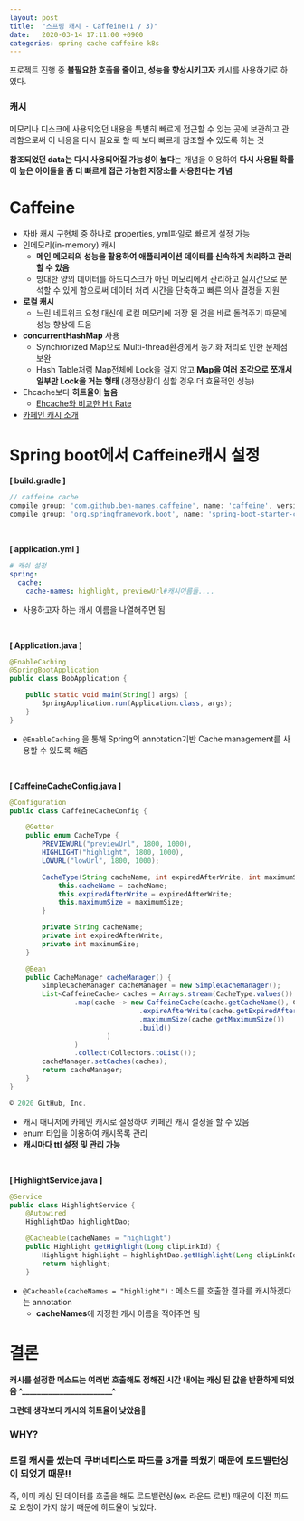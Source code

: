 ```yaml
---
layout: post
title:  "스프링 캐시 - Caffeine(1 / 3)"
date:   2020-03-14 17:11:00 +0900
categories: spring cache caffeine k8s 
---
```


프로젝트 진행 중 **불필요한 호출을 줄이고, 성능을 향상시키고자** 캐시를 사용하기로 하였다. 

### 캐시

메모리나 디스크에 사용되었던 내용을 특별히 빠르게 접근할 수 있는 곳에 보관하고 관리함으로써 이 내용을 다시 필요로 할 때 보다 빠르게 참조할 수 있도록 하는 것

**참조되었던 data는 다시 사용되어질 가능성이 높다**는 개념을 이용하여 **다시 사용될 확률이 높은 아이들을 좀 더 빠르게 접근 가능한 저장소를 사용한다는 개념** 



# Caffeine

* 자바 캐시 구현체 중 하나로 properties, yml파일로 빠르게 설정 가능
* 인메모리(in-memory) 캐시
  * **메인 메모리의 성능을 활용하여 애플리케이션 데이터를 신속하게 처리하고 관리할 수 있음**
  * 방대한 양의 데이터를 하드디스크가 아닌 메모리에서 관리하고 실시간으로 분석할 수 있게 함으로써 데이터 처리 시간을 단축하고 빠른 의사 결정을 지원
* **로컬 캐시**
  * 느린 네트워크 요청 대신에 로컬 메모리에 저장 된 것을 바로 돌려주기 때문에 성능 향상에 도움
* **concurrentHashMap** 사용
  * Synchronized Map으로 Multi-thread환경에서 동기화 처리로 인한 문제점 보완
  * Hash Table처럼 Map전체에 Lock을 걸지 않고 **Map을 여러 조각으로 쪼개서 일부만 Lock을 거는 형태** (경쟁상황이 심할 경우 더 효율적인 성능)
* Ehcache보다 **히트율이 높음**
  * [Ehcache와 비교한 Hit Rate](https://github.com/ben-manes/caffeine/wiki/Ehcache)
* [카페인 캐시 소개](https://github.com/ben-manes/caffeine)



# Spring boot에서 Caffeine캐시 설정

**[ build.gradle ]**

```build.gradle
// caffeine cache
compile group: 'com.github.ben-manes.caffeine', name: 'caffeine', version: '2.6.2'
compile group: 'org.springframework.boot', name: 'spring-boot-starter-cache'
```

<br>

**[ application.yml ]**

```yaml
# 캐쉬 설정
spring:
  cache:
    cache-names: highlight, previewUrl#캐시이름들....
```

*  사용하고자 하는 캐시 이름을 나열해주면 됨

<br>

**[ Application.java ]**

```java
@EnableCaching
@SpringBootApplication
public class BobApplication {

    public static void main(String[] args) {
        SpringApplication.run(Application.class, args);
    }
}
```

* `@EnableCaching` 을 통해 Spring의 annotation기반 Cache management를 사용할 수 있도록 해줌

<br>

**[ CaffeineCacheConfig.java ]**

```java
@Configuration
public class CaffeineCacheConfig {

    @Getter
    public enum CacheType {
        PREVIEWURL("previewUrl", 1800, 1000),
        HIGHLIGHT("highlight", 1800, 1000),
        LOWURL("lowUrl", 1800, 1000);

        CacheType(String cacheName, int expiredAfterWrite, int maximumSize) {
            this.cacheName = cacheName;
            this.expiredAfterWrite = expiredAfterWrite;
            this.maximumSize = maximumSize;
        }

        private String cacheName;
        private int expiredAfterWrite;
        private int maximumSize;
    }

    @Bean
    public CacheManager cacheManager() {
        SimpleCacheManager cacheManager = new SimpleCacheManager();
        List<CaffeineCache> caches = Arrays.stream(CacheType.values())
                .map(cache -> new CaffeineCache(cache.getCacheName(), Caffeine.newBuilder().recordStats()
                                .expireAfterWrite(cache.getExpiredAfterWrite(), TimeUnit.SECONDS)
                                .maximumSize(cache.getMaximumSize())
                                .build()
                        )
                )
                .collect(Collectors.toList());
        cacheManager.setCaches(caches);
        return cacheManager;
    }
}

© 2020 GitHub, Inc.
```

* 캐시 매니저에 카페인 캐시로 설정하여 카페인 캐시 설정을 할 수 있음
* enum 타입을 이용하여 캐시목록 관리
* **캐시마다 ttl 설정 및 관리 가능**

<br>

**[ HighlightService.java ]**

```java
@Service
public class HighlightService {
    @Autowired
    HighlightDao highlightDao;

    @Cacheable(cacheNames = "highlight")
    public Highlight getHighlight(Long clipLinkId) {
        Highlight highlight = highlightDao.getHighlight(Long clipLinkId);
        return highlight;
    }
```

* `@Cacheable(cacheNames = "highlight")` : 메소드를 호출한 결과를 캐시하겠다는 annotation
  * **cacheNames**에 지정한 캐시 이름을 적어주면 됨



# 결론

**캐시를 설정한 메소드는 여러번 호출해도 정해진 시간 내에는 캐싱 된 값을 반환하게 되었음 ^________________________^**

**그런데 생각보다 캐시의 히트율이 낮았음**🤔

### **WHY?** 

### 로컬 캐시를 썼는데 쿠버네티스로 파드를 3개를 띄웠기 때문에 로드밸런싱이 되었기 때문!!

즉, 이미 캐싱 된 데이터를 호출을 해도 로드밸런싱(ex. 라운드 로빈) 때문에 이전 파드로 요청이 가지 않기 때문에 히트율이 낮았다. 